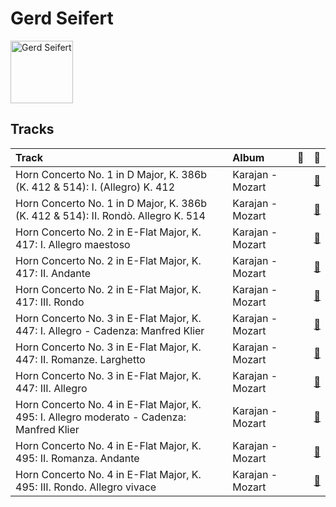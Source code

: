 
# Gerd Seifert


<img src="https://i.scdn.co/image/ab67616d0000b2731793174d9892a98c3fd2d09b" alt="Gerd Seifert" width="100" />

## Tracks

| Track                                                                                     | Album            | 💚   | 🔗                                                          |
|:------------------------------------------------------------------------------------------|:-----------------|:----|:-----------------------------------------------------------|
| Horn Concerto No. 1 in D Major, K. 386b (K. 412 & 514): I. (Allegro) K. 412               | Karajan - Mozart |     | [🔗](https://open.spotify.com/track/5xZOR5ykKAvXmGT4Hp8Nl0) |
| Horn Concerto No. 1 in D Major, K. 386b (K. 412 & 514): II. Rondò. Allegro K. 514         | Karajan - Mozart |     | [🔗](https://open.spotify.com/track/4sHYPGjXXhFpJB1DMVc14A) |
| Horn Concerto No. 2 in E-Flat Major, K. 417: I. Allegro maestoso                          | Karajan - Mozart |     | [🔗](https://open.spotify.com/track/1fIXcRUbLxfkiBnasXeQ3V) |
| Horn Concerto No. 2 in E-Flat Major, K. 417: II. Andante                                  | Karajan - Mozart |     | [🔗](https://open.spotify.com/track/2juuEqRSZ6zIDPIExjAwFf) |
| Horn Concerto No. 2 in E-Flat Major, K. 417: III. Rondo                                   | Karajan - Mozart |     | [🔗](https://open.spotify.com/track/5mpOrd1Lrkq1qoblksJsyM) |
| Horn Concerto No. 3 in E-Flat Major, K. 447: I. Allegro - Cadenza: Manfred Klier          | Karajan - Mozart |     | [🔗](https://open.spotify.com/track/3udcO1HldTWgJkzP0ZGqbT) |
| Horn Concerto No. 3 in E-Flat Major, K. 447: II. Romanze. Larghetto                       | Karajan - Mozart |     | [🔗](https://open.spotify.com/track/2QgJYJgBuKQ67CEVhSsCZS) |
| Horn Concerto No. 3 in E-Flat Major, K. 447: III. Allegro                                 | Karajan - Mozart |     | [🔗](https://open.spotify.com/track/1UPNWzHNtv70waHBGDTQxq) |
| Horn Concerto No. 4 in E-Flat Major, K. 495: I. Allegro moderato - Cadenza: Manfred Klier | Karajan - Mozart |     | [🔗](https://open.spotify.com/track/5RvVOTsQL4tN565EHvZtOn) |
| Horn Concerto No. 4 in E-Flat Major, K. 495: II. Romanza. Andante                         | Karajan - Mozart |     | [🔗](https://open.spotify.com/track/3Widrk9yGTZaiZHlSso73E) |
| Horn Concerto No. 4 in E-Flat Major, K. 495: III. Rondo. Allegro vivace                   | Karajan - Mozart |     | [🔗](https://open.spotify.com/track/3sA419KNekhxxQeoz2r5n3) |